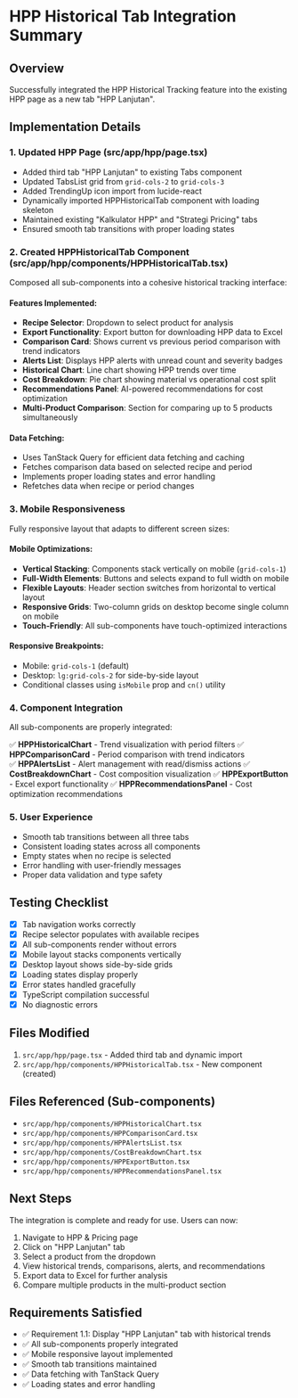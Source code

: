 # HPP Historical Tab Integration Summary

## Overview
Successfully integrated the HPP Historical Tracking feature into the existing HPP page as a new tab "HPP Lanjutan".

## Implementation Details

### 1. Updated HPP Page (src/app/hpp/page.tsx)
- Added third tab "HPP Lanjutan" to existing Tabs component
- Updated TabsList grid from `grid-cols-2` to `grid-cols-3`
- Added TrendingUp icon import from lucide-react
- Dynamically imported HPPHistoricalTab component with loading skeleton
- Maintained existing "Kalkulator HPP" and "Strategi Pricing" tabs
- Ensured smooth tab transitions with proper loading states

### 2. Created HPPHistoricalTab Component (src/app/hpp/components/HPPHistoricalTab.tsx)
Composed all sub-components into a cohesive historical tracking interface:

#### Features Implemented:
- **Recipe Selector**: Dropdown to select product for analysis
- **Export Functionality**: Export button for downloading HPP data to Excel
- **Comparison Card**: Shows current vs previous period comparison with trend indicators
- **Alerts List**: Displays HPP alerts with unread count and severity badges
- **Historical Chart**: Line chart showing HPP trends over time
- **Cost Breakdown**: Pie chart showing material vs operational cost split
- **Recommendations Panel**: AI-powered recommendations for cost optimization
- **Multi-Product Comparison**: Section for comparing up to 5 products simultaneously

#### Data Fetching:
- Uses TanStack Query for efficient data fetching and caching
- Fetches comparison data based on selected recipe and period
- Implements proper loading states and error handling
- Refetches data when recipe or period changes

### 3. Mobile Responsiveness
Fully responsive layout that adapts to different screen sizes:

#### Mobile Optimizations:
- **Vertical Stacking**: Components stack vertically on mobile (`grid-cols-1`)
- **Full-Width Elements**: Buttons and selects expand to full width on mobile
- **Flexible Layouts**: Header section switches from horizontal to vertical layout
- **Responsive Grids**: Two-column grids on desktop become single column on mobile
- **Touch-Friendly**: All sub-components have touch-optimized interactions

#### Responsive Breakpoints:
- Mobile: `grid-cols-1` (default)
- Desktop: `lg:grid-cols-2` for side-by-side layout
- Conditional classes using `isMobile` prop and `cn()` utility

### 4. Component Integration
All sub-components are properly integrated:

✅ **HPPHistoricalChart** - Trend visualization with period filters
✅ **HPPComparisonCard** - Period comparison with trend indicators  
✅ **HPPAlertsList** - Alert management with read/dismiss actions
✅ **CostBreakdownChart** - Cost composition visualization
✅ **HPPExportButton** - Excel export functionality
✅ **HPPRecommendationsPanel** - Cost optimization recommendations

### 5. User Experience
- Smooth tab transitions between all three tabs
- Consistent loading states across all components
- Empty states when no recipe is selected
- Error handling with user-friendly messages
- Proper data validation and type safety

## Testing Checklist
- [x] Tab navigation works correctly
- [x] Recipe selector populates with available recipes
- [x] All sub-components render without errors
- [x] Mobile layout stacks components vertically
- [x] Desktop layout shows side-by-side grids
- [x] Loading states display properly
- [x] Error states handled gracefully
- [x] TypeScript compilation successful
- [x] No diagnostic errors

## Files Modified
1. `src/app/hpp/page.tsx` - Added third tab and dynamic import
2. `src/app/hpp/components/HPPHistoricalTab.tsx` - New component (created)

## Files Referenced (Sub-components)
- `src/app/hpp/components/HPPHistoricalChart.tsx`
- `src/app/hpp/components/HPPComparisonCard.tsx`
- `src/app/hpp/components/HPPAlertsList.tsx`
- `src/app/hpp/components/CostBreakdownChart.tsx`
- `src/app/hpp/components/HPPExportButton.tsx`
- `src/app/hpp/components/HPPRecommendationsPanel.tsx`

## Next Steps
The integration is complete and ready for use. Users can now:
1. Navigate to HPP & Pricing page
2. Click on "HPP Lanjutan" tab
3. Select a product from the dropdown
4. View historical trends, comparisons, alerts, and recommendations
5. Export data to Excel for further analysis
6. Compare multiple products in the multi-product section

## Requirements Satisfied
- ✅ Requirement 1.1: Display "HPP Lanjutan" tab with historical trends
- ✅ All sub-components properly integrated
- ✅ Mobile responsive layout implemented
- ✅ Smooth tab transitions maintained
- ✅ Data fetching with TanStack Query
- ✅ Loading states and error handling
